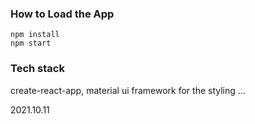 ### How to Load the App
```
npm install
npm start
```
### Tech stack
create-react-app,
material ui framework for the styling
...

2021.10.11